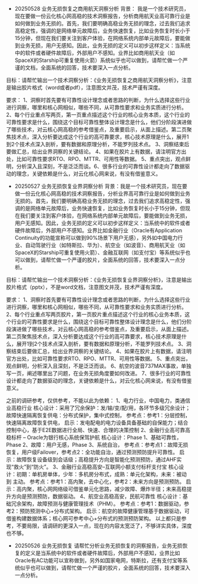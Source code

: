 - 20250528 业务无损恢复之商用航天洞察分析
背景： 我是一个技术研究员，现在要做一份云化核心网高稳的技术洞察报告，分析商用航天业高可靠行业是如何做到业务无损的。首先，我们要明确高稳业务无损的理念，过去我们追求高稳定性，强调的是网络单元故障后，业务快速恢复，比如业务恢复时长小于15分钟，但现在我们要关注到客户体验，在网络系统内部单元故障后，要能做到业务无损，用户无感知。因此，业务无损的定义可以初步这样定义：当系统中的软件或者硬件故障后，外部用户不感知。业界比如商用航天业（如SpaceX的Starship可重复使用火箭）系统似乎也可以做到，请帮忙做一个严谨的文档，全面系统的回答，技术要深入一点分析。

目标：请帮忙输出一个技术洞察分析：《业务无损恢复之商用航天洞察分析》，注意是输出胶片格式（word或者pdf），注意图文并茂，技术严谨有深度。

要求： 1、洞察时首先要有可靠性设计理念或者思路的判断，为什么选择这些行业进行洞察，哪里和核心网相似，哪些不同，从可靠性要求和业务实质进行分析。 2、每个行业重点写两页，第一页重点描述这个行业的核心业务本质，这个行业的可靠性要求是什么，围绕这个目标可靠性整体设计理念是什么，他们分阶段演进做了哪些技术，对云核心网高稳的参考借鉴点，及重要启示，从面上描述。第二页聚焦技术点，深入分析要达成这个行业的高可靠要求，核心技术原理是什么，展开1到2个技术点深入剖析，要有数据和原理分析，不能罗列技术点。 3、洞察结束后要做汇总，给出业界洞察的关键结论。 4、如果在胶片上有数据，请注明官方出处，比如可靠性要求RTO、RPO、MTTR、可用性等数据。 5、重点突出，观点鲜明，分析深入且深刻，不是泛泛而谈。6、很多行业的可靠性设计都走向了数据驱动的理念，关键依赖是什么，对云化核心网来说，有没有借鉴意义。

- 20250527 业务无损恢复业界洞察分析
背景：我是一个技术研究员，现在要做一份云化核心网高稳的技术洞察报告，分析业界高可靠行业是如何做到业务无损的。首先，我们要明确高稳业务无损的理念，过去我们追求高稳定性，强调的是网络单元故障后，业务快速恢复，比如业务恢复时长小于15分钟，但现在我们要关注到客户体验，在网络系统内部单元故障后，要能做到业务无损，用户无感知。因此，业务无损的定义可以初步这样定义：当系统中的软件或者硬件故障后，外部用户不感知。业界比如金融行业（Oracle有Application Continuity的功能宣称可以做到90%场景下用户无感），另外如中国电力行业、自动驾驶行业（如特斯拉、华为）、航空业（如波音）、商用航天业（如SpaceX的Starship可重复使用火箭）、金融互联网（如支付宝）等系统似乎也可以做到，请帮忙做一个严谨的胶片，全面系统的回答，技术要深入一点分析。

目标：请帮忙输出一个技术洞察分析：《业务无损恢复业界洞察分析》，注意是输出胶片格式（pptx），不是word文档，注意图文并茂，技术严谨有深度。

要求：
1、洞察时首先要有可靠性设计理念或者思路的判断，为什么选择这些行业进行洞察，哪里和核心网相似，哪些不同，从可靠性要求和业务实质进行分析。
2、每个行业重点写两页胶片，第一页胶片重点描述这个行业的核心业务本质，这个行业的可靠性要求是什么，围绕这个目标可靠性整体设计理念是什么，他们分阶段演进做了哪些技术，对云核心网高稳的参考借鉴点，及重要启示，从面上描述。第二页聚焦技术点，深入分析要达成这个行业的高可靠要求，核心技术原理是什么，展开1到2个技术点深入剖析，要有数据和原理分析，不能罗列技术点。
3、洞察结束后要做汇总，给出业界洞察的关键结论。
4、如果在胶片上有数据，请注明官方出处，比如可靠性要求RTO、RPO、MTTR、可用性等数据。
5、重点突出，观点鲜明，分析深入且深刻，不是泛泛而谈。
6、航空的波音737MAX事故，单独写一页，阐述哪里出了问题，在业务无损角度要如何改进。
7、很多行业的可靠性设计都走向了数据驱动的理念，关键依赖是什么，对云化核心网来说，有没有借鉴意义。

之前的调研参考，仅供参考，不能以此为依赖：
1、电力行业，中国电力，类通信业高稳行业
核心设计：采用了冗余保护：发/输/变/配/用，各环节多级冗余设计；故障快速隔离恢复供电：分布式保护，集中式控制，
参考点：参考1：分层控制，快速隔离故障恢复供电，
启示：发电配电的电力设备具备基础的自保能力；结合控制中心，基于E2E数据进行全局、快速、合理的决策控制
2、金融行业高可靠高稳标杆 – Oracle为银行核心系统保驾护航
核心设计：Phase 1、基础可靠性，Phase 2、故障：用户无感，Phase 3、系统自治，
参考点：参考点1：故障无损恢复，用户级Failover，参考点2：全功能自治，通过预测预防提升可靠性。
启示：故障恢复设备级到会话级；高稳提升方向是智能化预测预防，通过AHF实现“救火”到“防火”。
3、金融行业高稳高安–互联网小额支付标杆支付宝
核心设计：初期：单机房单体，少年：多机房分布式，成熟：单元化架构，未来：被动 到 主动。
参考点：参考1：高内聚，去中心化，参考2：未来方向是预测预防。
启示：高内聚，核心网网络级可借鉴单元化思路，减少故障、爆炸半径；未来高稳提升方向是预测预防，数据驱动。
4、航空业高稳高安，民航可靠性
核心设计：基础冗余架构，故障预测与健康管理技术（PHM）。
参考点：参考1：数据驱动，参考2：预防预测中心+分布式架构。
启示：航空的故障健康管理基于数据驱动，可借鉴构建数据体系；核心网可参考中心+分布式的预测预防架构。
以上都只是参考，不要局限，请调研的更深入一点，现在的内容太宽泛了，不够详实具体，深度也不够。

- 20250526 业务无损恢复
请帮忙分析业务无损恢复的洞察报告，业务无损恢复的定义是当系统中的软件或者硬件故障后，外部用户不感知，业界比如Oracle有AC功能可以宣称做到，另外如国家电网，特斯拉，还有支付宝等系统似乎也可以做到，请帮忙做一个严谨的胶片，全面系统的回答，技术要深入一点分析。
